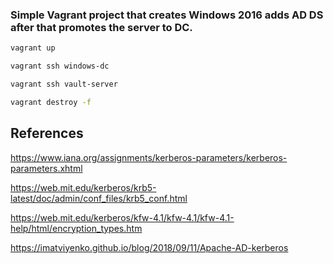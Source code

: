 ### Simple Vagrant project that creates Windows 2016 adds AD DS after that promotes the server to DC.

```bash
vagrant up
```

```bash
vagrant ssh windows-dc
```

```bash
vagrant ssh vault-server
```

```bash
vagrant destroy -f
```

## References

https://www.iana.org/assignments/kerberos-parameters/kerberos-parameters.xhtml

https://web.mit.edu/kerberos/krb5-latest/doc/admin/conf_files/krb5_conf.html

https://web.mit.edu/kerberos/kfw-4.1/kfw-4.1/kfw-4.1-help/html/encryption_types.htm

https://imatviyenko.github.io/blog/2018/09/11/Apache-AD-kerberos
